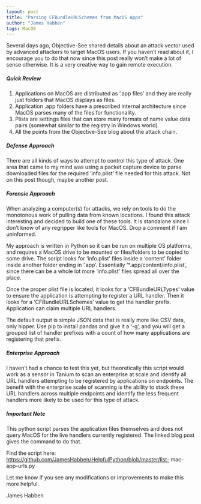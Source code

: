 ```yaml
---
layout: post
title: "Parsing CFBundleURLSchemes from MacOS Apps"
author: "James Habben"
tags: MacOS
---
```


Several days ago, Objective-See shared details about an attack vector used by advanced attackers to target MacOS users. If you haven’t read about it, I encourage you to do that now since this post really won’t make a lot of sense otherwise. It is a very creative way to gain remote execution.

##### Quick Review

1. Applications on MacOS are distributed as ‘.app files’ and they are really just folders that MacOS displays as files.
2. Application .app folders have a prescribed internal architecture since MacOS parses many of the files for functionality.
3. Plists are settings files that can store many formats of name value data pairs (somewhat similar to the registry in Windows world).
4. All the points from the Objective-See blog about the attack chain.

##### Defense Approach

There are all kinds of ways to attempt to control this type of attack. One area that came to my mind was using a packet capture device to parse downloaded files for the required ‘info.plist’ file needed for this attack. Not on this post though, maybe another post.

##### Forensic Approach

When analyzing a computer(s) for attacks, we rely on tools to do the monotonous work of pulling data from known locations. I found this attack interesting and decided to build one of these tools. It is standalone since I don’t know of any regripper like tools for MacOS. Drop a comment if I am uninformed.

My approach is written in Python so it can be run on multiple OS platforms, and requires a MacOS drive to be mounted or files/folders to be copied to some drive. The script looks for ‘info.plist’ files inside a ‘content’ folder inside another folder ending in ‘.app’. Essentially ‘*.app/content/info.plist’, since there can be a whole lot more ‘info.plist’ files spread all over the place.

Once the proper plist file is located, it looks for a ‘CFBundleURLTypes’ value to ensure the application is attempting to register a URL handler. Then it looks for a ‘CFBundleURLSchemes’ value to get the handler prefix. Application can claim multiple URL handlers.

The default output is simple JSON data that is really more like CSV data, only hipper. Use pip to install pandas and give it a ‘-g’, and you will get a grouped list of handler prefixes with a count of how many applications are registering that prefix.

##### Enterprise Approach

I haven’t had a chance to test this yet, but theoretically this script would work as a sensor in Tanium to scan an enterprise at scale and identify all URL handlers attempting to be registered by applications on endpoints. The benefit with the enterprise scale of scanning is the ability to stack these URL handlers across multiple endpoints and identify the less frequent handlers more likely to be used for this type of attack.

##### Important Note

This python script parses the application files themselves and does not query MacOS for the live handlers currently registered. The linked blog post gives the command to do that.

Find the script here: https://github.com/JamesHabben/HelpfulPython/blob/master/list- mac-app-urls.py

Let me know if you see any modifications or improvements to make this more helpful.

James Habben
